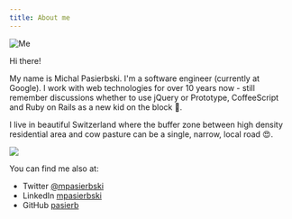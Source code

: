 ```yaml
---
title: About me
---
```


<img src="/me_summertime.jpg" class="author-avatar" title="Me">

Hi there!

My name is Michal Pasierbski. I'm a software engineer (currently at Google).
I work  with web technologies for over 10 years now - still remember discussions whether to use jQuery or Prototype, CoffeeScript and Ruby on Rails as a new kid on the block 👴.

I live in beautiful Switzerland where the buffer zone between high density residential area and cow pasture can be a single, narrow, local road 😍.

![](/zug.jpg)

You can find me also at:

- Twitter [@mpasierbski](https://twitter.com/mpasierbski)
- LinkedIn [mpasierbski](https://www.linkedin.com/in/mpasierbski/)
- GitHub [pasierb](https://github.com/pasierb)
